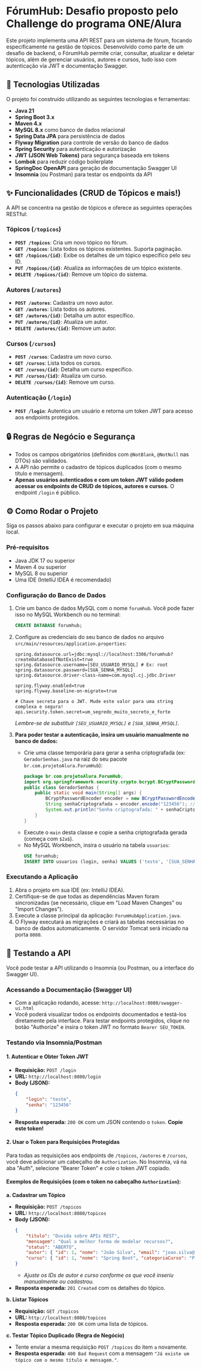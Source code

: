 # FórumHub: Desafio proposto pelo Challenge do programa ONE/Alura

Este projeto implementa uma API REST para um sistema de fórum, focando especificamente na gestão de tópicos. Desenvolvido como parte de um desafio de backend, o FórumHub permite criar, consultar, atualizar e deletar tópicos, além de gerenciar usuários, autores e cursos, tudo isso com autenticação via JWT e documentação Swagger.

## 🚀 Tecnologias Utilizadas

O projeto foi construído utilizando as seguintes tecnologias e ferramentas:

* **Java 21**
* **Spring Boot 3.x**
* **Maven 4.x**
* **MySQL 8.x** como banco de dados relacional
* **Spring Data JPA** para persistência de dados
* **Flyway Migration** para controle de versão do banco de dados
* **Spring Security** para autenticação e autorização
* **JWT (JSON Web Tokens)** para segurança baseada em tokens
* **Lombok** para reduzir código boilerplate
* **SpringDoc OpenAPI** para geração de documentação Swagger UI
* **Insomnia** (ou Postman) para testar os endpoints da API

## ✨ Funcionalidades (CRUD de Tópicos e mais!)

A API se concentra na gestão de tópicos e oferece as seguintes operações RESTful:

### Tópicos (`/topicos`)
* **`POST /topicos`**: Cria um novo tópico no fórum.
* **`GET /topicos`**: Lista todos os tópicos existentes. Suporta paginação.
* **`GET /topicos/{id}`**: Exibe os detalhes de um tópico específico pelo seu ID.
* **`PUT /topicos/{id}`**: Atualiza as informações de um tópico existente.
* **`DELETE /topicos/{id}`**: Remove um tópico do sistema.

### Autores (`/autores`)
* **`POST /autores`**: Cadastra um novo autor.
* **`GET /autores`**: Lista todos os autores.
* **`GET /autores/{id}`**: Detalha um autor específico.
* **`PUT /autores/{id}`**: Atualiza um autor.
* **`DELETE /autores/{id}`**: Remove um autor.

### Cursos (`/cursos`)
* **`POST /cursos`**: Cadastra um novo curso.
* **`GET /cursos`**: Lista todos os cursos.
* **`GET /cursos/{id}`**: Detalha um curso específico.
* **`PUT /cursos/{id}`**: Atualiza um curso.
* **`DELETE /cursos/{id}`**: Remove um curso.

### Autenticação (`/login`)
* **`POST /login`**: Autentica um usuário e retorna um token JWT para acesso aos endpoints protegidos.

## 🔒 Regras de Negócio e Segurança

* Todos os campos obrigatórios (definidos com `@NotBlank`, `@NotNull` nas DTOs) são validados.
* A API não permite o cadastro de tópicos duplicados (com o mesmo título e mensagem).
* **Apenas usuários autenticados e com um token JWT válido podem acessar os endpoints de CRUD de tópicos, autores e cursos.** O endpoint `/login` é público.

## ⚙️ Como Rodar o Projeto

Siga os passos abaixo para configurar e executar o projeto em sua máquina local.

### Pré-requisitos
* Java JDK 17 ou superior
* Maven 4 ou superior
* MySQL 8 ou superior
* Uma IDE (IntelliJ IDEA é recomendado)

### Configuração do Banco de Dados
1.  Crie um banco de dados MySQL com o nome `forumhub`. Você pode fazer isso no MySQL Workbench ou no terminal:
    ```sql
    CREATE DATABASE forumhub;
    ```
2.  Configure as credenciais do seu banco de dados no arquivo `src/main/resources/application.properties`:
    ```properties
    spring.datasource.url=jdbc:mysql://localhost:3306/forumhub?createDatabaseIfNotExist=true
    spring.datasource.username=[SEU_USUARIO_MYSQL] # Ex: root
    spring.datasource.password=[SUA_SENHA_MYSQL]
    spring.datasource.driver-class-name=com.mysql.cj.jdbc.Driver

    spring.flyway.enabled=true
    spring.flyway.baseline-on-migrate=true

    # Chave secreta para o JWT. Mude este valor para uma string complexa e segura!
    api.security.token.secret=um_segredo_muito_secreto_e_forte
    ```
    *Lembre-se de substituir `[SEU_USUARIO_MYSQL]` e `[SUA_SENHA_MYSQL]`.*

3.  **Para poder testar a autenticação, insira um usuário manualmente no banco de dados:**
    * Crie uma classe temporária para gerar a senha criptografada (ex: `GeradorSenhas.java` na raiz do seu pacote `br.com.projetoAlura.ForumHub`):
        ```java
        package br.com.projetoAlura.ForumHub;
        import org.springframework.security.crypto.bcrypt.BCryptPasswordEncoder;
        public class GeradorSenhas {
            public static void main(String[] args) {
                BCryptPasswordEncoder encoder = new BCryptPasswordEncoder();
                String senhaCriptografada = encoder.encode("123456"); // Senha original
                System.out.println("Senha criptografada: " + senhaCriptografada);
            }
        }
        ```
    * Execute o `main` desta classe e copie a senha criptografada gerada (começa com `$2a$`).
    * No MySQL Workbench, insira o usuário na tabela `usuarios`:
        ```sql
        USE forumhub;
        INSERT INTO usuarios (login, senha) VALUES ('teste', '[SUA_SENHA_CRIPTOGRAFADA_GERADA_AQUI]');
        ```

### Executando a Aplicação
1.  Abra o projeto em sua IDE (ex: IntelliJ IDEA).
2.  Certifique-se de que todas as dependências Maven foram sincronizadas (se necessário, clique em "Load Maven Changes" ou "Import Changes").
3.  Execute a classe principal da aplicação: `ForumHubApplication.java`.
4.  O Flyway executará as migrações e criará as tabelas necessárias no banco de dados automaticamente. O servidor Tomcat será iniciado na porta `8080`.

## 🧪 Testando a API

Você pode testar a API utilizando o Insomnia (ou Postman, ou a interface do Swagger UI).

### Acessando a Documentação (Swagger UI)
* Com a aplicação rodando, acesse: `http://localhost:8080/swagger-ui.html`
* Você poderá visualizar todos os endpoints documentados e testá-los diretamente pela interface. Para testar endpoints protegidos, clique no botão "Authorize" e insira o token JWT no formato `Bearer SEU_TOKEN`.

### Testando via Insomnia/Postman

#### 1. Autenticar e Obter Token JWT
* **Requisição:** `POST /login`
* **URL:** `http://localhost:8080/login`
* **Body (JSON):**
    ```json
    {
        "login": "teste",
        "senha": "123456"
    }
    ```
* **Resposta esperada:** `200 OK` com um JSON contendo o `token`. **Copie este token!**

#### 2. Usar o Token para Requisições Protegidas
Para todas as requisições aos endpoints de `/topicos`, `/autores` e `/cursos`, você deve adicionar um cabeçalho de `Authorization`. No Insomnia, vá na aba "Auth", selecione "Bearer Token" e cole o token JWT copiado.

#### Exemplos de Requisições (com o token no cabeçalho `Authorization`):

**a. Cadastrar um Tópico**
* **Requisição:** `POST /topicos`
* **URL:** `http://localhost:8080/topicos`
* **Body (JSON):**
    ```json
    {
        "titulo": "Duvida sobre APIs REST",
        "mensagem": "Qual a melhor forma de modelar recursos?",
        "status": "ABERTO",
        "autor": { "id": 1, "nome": "João Silva", "email": "joao.silva@example.com" },
        "curso": { "id": 1, "nome": "Spring Boot", "categoriaCurso": "PROGRAMACAO" }
    }
    ```
    * _Ajuste os IDs de autor e curso conforme os que você inseriu manualmente ou cadastrou._
* **Resposta esperada:** `201 Created` com os detalhes do tópico.

**b. Listar Tópicos**
* **Requisição:** `GET /topicos`
* **URL:** `http://localhost:8080/topicos`
* **Resposta esperada:** `200 OK` com uma lista de tópicos.

**c. Testar Tópico Duplicado (Regra de Negócio)**
* Tente enviar a mesma requisição `POST /topicos` do item `a` novamente.
* **Resposta esperada:** `400 Bad Request` com a mensagem `"Já existe um tópico com o mesmo título e mensagem."`.

